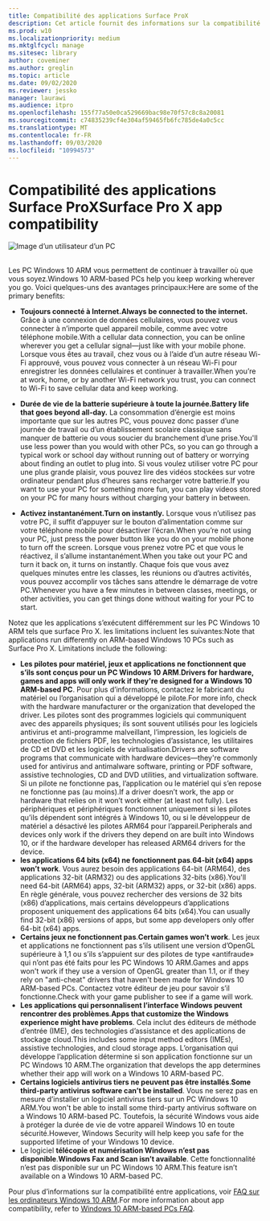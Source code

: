 ```yaml
---
title: Compatibilité des applications Surface ProX
description: Cet article fournit des informations sur la compatibilité des applications d’introduction aux PC fonctionnant sous la surface Pro X ARM.
ms.prod: w10
ms.localizationpriority: medium
ms.mktglfcycl: manage
ms.sitesec: library
author: coveminer
ms.author: greglin
ms.topic: article
ms.date: 09/02/2020
ms.reviewer: jessko
manager: laurawi
ms.audience: itpro
ms.openlocfilehash: 155f77a50e0ca529669bac98e70f57c8c8a20081
ms.sourcegitcommit: c74835239cf4e304af59465fb6fc785de4a0c5cc
ms.translationtype: MT
ms.contentlocale: fr-FR
ms.lasthandoff: 09/03/2020
ms.locfileid: "10994573"
---
```

# <span data-ttu-id="8b52f-103">Compatibilité des applications Surface ProX</span><span class="sxs-lookup"><span data-stu-id="8b52f-103">Surface Pro X app compatibility</span></span>



 ![Image d’un utilisateur d’un PC](images/4527790_en_4.png)<br><br>



<span data-ttu-id="8b52f-105">Les PC Windows 10 ARM vous permettent de continuer à travailler où que vous soyez.</span><span class="sxs-lookup"><span data-stu-id="8b52f-105">Windows 10 ARM-based PCs help you keep working wherever you go.</span></span> <span data-ttu-id="8b52f-106">Voici quelques-uns des avantages principaux:</span><span class="sxs-lookup"><span data-stu-id="8b52f-106">Here are some of the primary benefits:</span></span>

- **<span data-ttu-id="8b52f-107">Toujours connecté à Internet.</span><span class="sxs-lookup"><span data-stu-id="8b52f-107">Always be connected to the internet.</span></span>** <span data-ttu-id="8b52f-108">Grâce à une connexion de données cellulaires, vous pouvez vous connecter à n’importe quel appareil mobile, comme avec votre téléphone mobile.</span><span class="sxs-lookup"><span data-stu-id="8b52f-108">With a cellular data connection, you can be online wherever you get a cellular signal—just like with your mobile phone.</span></span> <span data-ttu-id="8b52f-109">Lorsque vous êtes au travail, chez vous ou à l’aide d’un autre réseau Wi-Fi approuvé, vous pouvez vous connecter à un réseau Wi-Fi pour enregistrer les données cellulaires et continuer à travailler.</span><span class="sxs-lookup"><span data-stu-id="8b52f-109">When you’re at work, home, or by another Wi-Fi network you trust, you can connect to Wi-Fi to save cellular data and keep working.</span></span>

- **<span data-ttu-id="8b52f-110">Durée de vie de la batterie supérieure à toute la journée.</span><span class="sxs-lookup"><span data-stu-id="8b52f-110">Battery life that goes beyond all-day.</span></span>**  <span data-ttu-id="8b52f-111">La consommation d’énergie est moins importante que sur les autres PC, vous pouvez donc passer d’une journée de travail ou d’un établissement scolaire classique sans manquer de batterie ou vous soucier du branchement d’une prise.</span><span class="sxs-lookup"><span data-stu-id="8b52f-111">You'll use less power than you would with other PCs, so you can go through a typical work or school day without running out of battery or worrying about finding an outlet to plug into.</span></span> <span data-ttu-id="8b52f-112">Si vous voulez utiliser votre PC pour une plus grande plaisir, vous pouvez lire des vidéos stockées sur votre ordinateur pendant plus d’heures sans recharger votre batterie.</span><span class="sxs-lookup"><span data-stu-id="8b52f-112">If you want to use your PC for something more fun, you can play videos stored on your PC for many hours without charging your battery in between.</span></span>

- **<span data-ttu-id="8b52f-113">Activez instantanément.</span><span class="sxs-lookup"><span data-stu-id="8b52f-113">Turn on instantly.</span></span>** <span data-ttu-id="8b52f-114">Lorsque vous n’utilisez pas votre PC, il suffit d’appuyer sur le bouton d’alimentation comme sur votre téléphone mobile pour désactiver l’écran.</span><span class="sxs-lookup"><span data-stu-id="8b52f-114">When you’re not using your PC, just press the power button like you do on your mobile phone to turn off the screen.</span></span> <span data-ttu-id="8b52f-115">Lorsque vous prenez votre PC et que vous le réactivez, il s’allume instantanément.</span><span class="sxs-lookup"><span data-stu-id="8b52f-115">When you take out your PC and turn it back on, it turns on instantly.</span></span> <span data-ttu-id="8b52f-116">Chaque fois que vous avez quelques minutes entre les classes, les réunions ou d’autres activités, vous pouvez accomplir vos tâches sans attendre le démarrage de votre PC.</span><span class="sxs-lookup"><span data-stu-id="8b52f-116">Whenever you have a few minutes in between classes, meetings, or other activities, you can get things done without waiting for your PC to start.</span></span>

<span data-ttu-id="8b52f-117">Notez que les applications s’exécutent différemment sur les PC Windows 10 ARM tels que surface Pro X. les limitations incluent les suivantes:</span><span class="sxs-lookup"><span data-stu-id="8b52f-117">Note that applications run differently on ARM-based Windows 10 PCs such as Surface Pro X. Limitations include the following:</span></span>

- <span data-ttu-id="8b52f-118">**Les pilotes pour matériel, jeux et applications ne fonctionnent que s’ils sont conçus pour un PC Windows 10 ARM**.</span><span class="sxs-lookup"><span data-stu-id="8b52f-118">**Drivers for hardware, games and apps will only work if they're designed for a Windows 10 ARM-based PC**.</span></span> <span data-ttu-id="8b52f-119">Pour plus d’informations, contactez le fabricant du matériel ou l’organisation qui a développé le pilote.</span><span class="sxs-lookup"><span data-stu-id="8b52f-119">For more info, check with the hardware manufacturer or the organization that developed the driver.</span></span> <span data-ttu-id="8b52f-120">Les pilotes sont des programmes logiciels qui communiquent avec des appareils physiques; ils sont souvent utilisés pour les logiciels antivirus et anti-programme malveillant, l’impression, les logiciels de protection de fichiers PDF, les technologies d’assistance, les utilitaires de CD et DVD et les logiciels de virtualisation.</span><span class="sxs-lookup"><span data-stu-id="8b52f-120">Drivers are software programs that communicate with hardware devices—they're commonly used for antivirus and antimalware software, printing or PDF software, assistive technologies, CD and DVD utilities, and virtualization software.</span></span> <span data-ttu-id="8b52f-121">Si un pilote ne fonctionne pas, l’application ou le matériel qui s’en repose ne fonctionne pas (au moins).</span><span class="sxs-lookup"><span data-stu-id="8b52f-121">If a driver doesn’t work, the app or hardware that relies on it won’t work either (at least not fully).</span></span> <span data-ttu-id="8b52f-122">Les périphériques et périphériques fonctionnent uniquement si les pilotes qu’ils dépendent sont intégrés à Windows 10, ou si le développeur de matériel a désactivé les pilotes ARM64 pour l’appareil.</span><span class="sxs-lookup"><span data-stu-id="8b52f-122">Peripherals and devices only work if the drivers they depend on are built into Windows 10, or if the hardware developer has released ARM64 drivers for the device.</span></span>
- <span data-ttu-id="8b52f-123">**les applications 64 bits (x64) ne fonctionnent pas**.</span><span class="sxs-lookup"><span data-stu-id="8b52f-123">**64-bit (x64) apps won’t work**.</span></span> <span data-ttu-id="8b52f-124">Vous aurez besoin des applications 64-bit (ARM64), des applications 32-bit (ARM32) ou des applications 32-bits (x86).</span><span class="sxs-lookup"><span data-stu-id="8b52f-124">You'll need 64-bit (ARM64) apps, 32-bit (ARM32) apps, or 32-bit (x86) apps.</span></span> <span data-ttu-id="8b52f-125">En règle générale, vous pouvez rechercher des versions de 32 bits (x86) d’applications, mais certains développeurs d’applications proposent uniquement des applications 64 bits (x64).</span><span class="sxs-lookup"><span data-stu-id="8b52f-125">You can usually find 32-bit (x86) versions of apps, but some app developers only offer 64-bit (x64) apps.</span></span>
- <span data-ttu-id="8b52f-126">**Certains jeux ne fonctionnent pas**.</span><span class="sxs-lookup"><span data-stu-id="8b52f-126">**Certain games won’t work**.</span></span> <span data-ttu-id="8b52f-127">Les jeux et applications ne fonctionnent pas s’ils utilisent une version d’OpenGL supérieure à 1,1 ou s’ils s’appuient sur des pilotes de type «antifraude» qui n’ont pas été faits pour les PC Windows 10 ARM.</span><span class="sxs-lookup"><span data-stu-id="8b52f-127">Games and apps won't work if they use a version of OpenGL greater than 1.1, or if they rely on "anti-cheat" drivers that haven't been made for Windows 10 ARM-based PCs.</span></span> <span data-ttu-id="8b52f-128">Contactez votre éditeur de jeu pour savoir s’il fonctionne.</span><span class="sxs-lookup"><span data-stu-id="8b52f-128">Check with your game publisher to see if a game will work.</span></span>
- <span data-ttu-id="8b52f-129">**Les applications qui personnalisent l’interface Windows peuvent rencontrer des problèmes**.</span><span class="sxs-lookup"><span data-stu-id="8b52f-129">**Apps that customize the Windows experience might have problems**.</span></span> <span data-ttu-id="8b52f-130">Cela inclut des éditeurs de méthode d’entrée (IME), des technologies d’assistance et des applications de stockage cloud.</span><span class="sxs-lookup"><span data-stu-id="8b52f-130">This includes some input method editors (IMEs), assistive technologies, and cloud storage apps.</span></span> <span data-ttu-id="8b52f-131">L’organisation qui développe l’application détermine si son application fonctionne sur un PC Windows 10 ARM.</span><span class="sxs-lookup"><span data-stu-id="8b52f-131">The organization that develops the app determines whether their app will work on a Windows 10 ARM-based PC.</span></span>
- <span data-ttu-id="8b52f-132">**Certains logiciels antivirus tiers ne peuvent pas être installés**.</span><span class="sxs-lookup"><span data-stu-id="8b52f-132">**Some third-party antivirus software can’t be installed**.</span></span> <span data-ttu-id="8b52f-133">Vous ne serez pas en mesure d’installer un logiciel antivirus tiers sur un PC Windows 10 ARM.</span><span class="sxs-lookup"><span data-stu-id="8b52f-133">You won't be able to install some third-party antivirus software on a Windows 10 ARM-based PC.</span></span> <span data-ttu-id="8b52f-134">Toutefois, la sécurité Windows vous aide à protéger la durée de vie de votre appareil Windows 10 en toute sécurité.</span><span class="sxs-lookup"><span data-stu-id="8b52f-134">However, Windows Security will help keep you safe for the supported lifetime of your Windows 10 device.</span></span>
- <span data-ttu-id="8b52f-135">Le logiciel **télécopie et numérisation Windows n’est pas disponible**.</span><span class="sxs-lookup"><span data-stu-id="8b52f-135">**Windows Fax and Scan isn’t available**.</span></span> <span data-ttu-id="8b52f-136">Cette fonctionnalité n’est pas disponible sur un PC Windows 10 ARM.</span><span class="sxs-lookup"><span data-stu-id="8b52f-136">This feature isn’t available on a Windows 10 ARM-based PC.</span></span>

<span data-ttu-id="8b52f-137">Pour plus d’informations sur la compatibilité entre applications, voir [FAQ sur les ordinateurs Windows 10 ARM](https://support.microsoft.com/en-us/help/4521606).</span><span class="sxs-lookup"><span data-stu-id="8b52f-137">For more information about app compatibility, refer to [Windows 10 ARM-based PCs FAQ](https://support.microsoft.com/en-us/help/4521606).</span></span>
